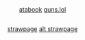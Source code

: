 # 


<p align="center">
<img src="https://wilardo.crd.co/assets/images/gallery05/4e83b748.gif?v=d19c95ca" alt="" class="center">


<p align="center">
<a href="https://geto.atabook.org/?page=1">atabook</a>  <a href="https://guns.lol/sukunagod">guns.lol</a>
</p>


<p align="center">
<img src="https://i.imgur.com/gaamJzx.png" alt="" class="center">

</p>

<p align="center">
<a href="https://homesicks.straw.page/">strawpage</a>  <a href="https://getoguru.straw.page/">alt strawpage</a> 
</p>

<p align="center">



